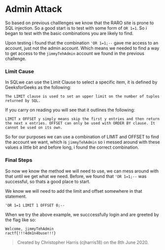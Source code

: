 # Admin Attack

So based on previous challlenges we know that the RARO site is prone to SQL injection. So a good start is to test with some form of `OR 1=1`. So i began to test with the basic combinations you are likely to find.

Upon testing i found that the combination `'OR 1=1;--` gave me access to an account, just not the admin account. Which means we needed to find a way to get access to the `jimmyTehAdmin` account we found in the previous challenge.

### Limit Cause
In SQLwe can use the Limit Clause to select a specific item, it is defined by GeeksforGeeks as the following:

`The LIMIT clause is used to set an upper limit on the number of tuples returned by SQL.`

If you carry on reading you will see that it outlines the following:

`LIMIT x OFFSET y simply means skip the first y entries and then return the next x entries.
OFFSET can only be used with ORDER BY clause. It cannot be used on its own.`

So for our purposes we can use a combination of LIMIT and OFFSET to find the account we want, which is `jimmyTehAdmin` so i messed around with these values a little bit and before long, i found the correct combination.

### Final Steps

So now we know the method we will need to use, we can mess around with that until we get what we need. Before, we found that `'OR 1=1;--` was successful, so thats a good place to start.

We know we will need to add the limit and offset somewhere in that statement.

`'OR 1=1 LIMIT 1 OFFSET 0;--`

When we try the above example, we succcessfully login and are greeted by the flag like so:
```
Welcome, jimmyTehAdmin
ractf{!!!4dm1n4buse!!!}
```

> Created by Christopher Harris (cjharris18) on the 8th June 2020.
